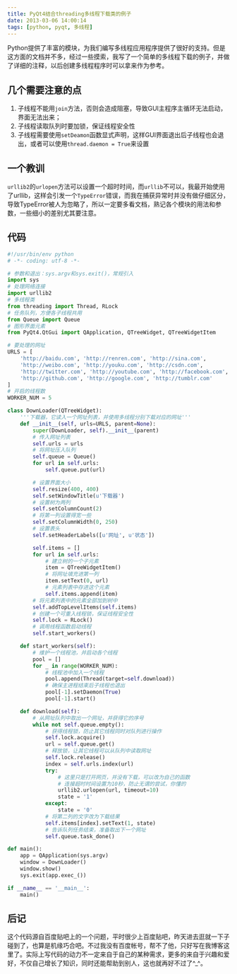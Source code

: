 ```yaml
---
title: PyQt4结合threading多线程下载类的例子
date: 2013-03-06 14:00:14
tags: [python, pyqt, 多线程]
---
```


Python提供了丰富的模块，为我们编写多线程应用程序提供了很好的支持。但是这方面的文档并不多，经过一些摸索，我写了一个简单的多线程下载的例子，并做了详细的注释，以后创建多线程程序时可以拿来作为参考。
<!-- more -->

## 几个需要注意的点
1. 子线程不能用`join`方法，否则会造成阻塞，导致GUI主程序主循环无法启动，界面无法出来；
2. 子线程读取队列时要加锁，保证线程安全性
3. 子线程需要使用`setDeamon`函数显式声明，这样GUI界面退出后子线程也会退出，或者可以使用`thread.daemon = True`来设置

## 一个教训
`urllib2`的`urlopen`方法可以设置一个超时时间，而`urllib`不可以，我最开始使用了urllib，这样会引发一个`TypeError`错误，而我在捕获异常时并没有做仔细区分，导致TypeError被人为忽略了，所以一定要多看文档，熟记各个模块的用法和参数，一些细小的差别尤其要注意。

## 代码

```python
#!/usr/bin/env python
# -*- coding: utf-8 -*-

# 参数和退出：sys.argv和sys.exit()，常规引入
import sys
# 处理网络连接
import urllib2
# 多线程类
from threading import Thread, RLock
# 任务队列，方便各子线程共用
from Queue import Queue
# 图形界面元素
from PyQt4.QtGui import QApplication, QTreeWidget, QTreeWidgetItem

# 要处理的网址
URLS = [
    'http://baidu.com', 'http://renren.com', 'http://sina.com',
    'http://weibo.com', 'http://youku.com', 'http://csdn.com',
    'http://twitter.com', 'http://youtube.com', 'http://facebook.com',
    'http://github.com', 'http://google.com', 'http://tumblr.com'
]
# 开启的线程数
WORKER_NUM = 5

class DownLoader(QTreeWidget):
    '''下载器，它读入一个网址列表，并使用多线程分别下载对应的网址'''
    def __init__(self, urls=URLS, parent=None):
        super(DownLoader, self).__init__(parent)
        # 传入网址列表
        self.urls = urls
        # 将网址压入队列
        self.queue = Queue()
        for url in self.urls:
            self.queue.put(url)

        # 设置界面大小
        self.resize(400, 400)
        self.setWindowTitle(u'下载器')
        # 设置树为两列
        self.setColumnCount(2)
        # 将第一列设置得宽一些
        self.setColumnWidth(0, 250)
        # 设置表头
        self.setHeaderLabels([u'网址', u'状态'])

        self.items = []
        for url in self.urls:
            # 建立树的一个子元素
            item = QTreeWidgetItem()
            # 将网址填充进第一列
            item.setText(0, url)
            # 元素列表中存进这个元素
            self.items.append(item)
        # 将元素列表中的元素全部加到树中
        self.addTopLevelItems(self.items)
        # 创建一个可重入线程锁，保证线程安全性
        self.lock = RLock()
        # 调用线程函数启动线程
        self.start_workers()

    def start_workers(self):
        # 维护一个线程池，并启动各个线程
        pool = []
        for _ in range(WORKER_NUM):
            # 线程池中加入一个线程
            pool.append(Thread(target=self.download))
            # 确保主进程结束后子线程也退出
            pool[-1].setDaemon(True)
            pool[-1].start()

    def download(self):
        # 从网址队列中取出一个网址，并获得它的序号
        while not self.queue.empty():
            # 获得线程锁，防止其它线程同时对队列进行操作
            self.lock.acquire()
            url = self.queue.get()
            # 释放锁，让其它线程可以从队列中读取网址
            self.lock.release()
            index = self.urls.index(url)
            try:
                # 这里只是打开网页，并没有下载，可以改为自己的函数
                # 连接超时时间设置为10秒，防止无谓的尝试，你懂的
                urllib2.urlopen(url, timeout=10)
                state = '1'
            except:
                state = '0'
            # 将第二列的文字改为下载结果
            self.items[index].setText(1, state)
            # 告诉队列任务结束，准备取出下一个网址
            self.queue.task_done()

def main():
    app = QApplication(sys.argv)
    window = DownLoader()
    window.show()
    sys.exit(app.exec_())

if __name__ == '__main__':
    main()
```

## 后记
这个代码源自百度贴吧上的一个问题，平时很少上百度贴吧，昨天进去逛就一下子碰到了，也算是机缘巧合吧。不过我没有百度帐号，帮不了他，只好写在我博客这里了。实际上写代码的动力不一定来自于自己的某种需求，更多的来自于兴趣和爱好，不仅自己增长了知识，同时还能帮助到别人，这也就再好不过了^_^。
